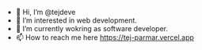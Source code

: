 - 👋 Hi, I’m @tejdeve
- 👀 I’m interested in web development.
- 🌱 I’m currently wokring as software developer.
- 📫 How to reach me here https://tej-parmar.vercel.app

<!---
tejdeve/tejdeve is a ✨ special ✨ repository because its `README.md` (this file) appears on your GitHub profile.
You can click the Preview link to take a look at your changes.
--->
